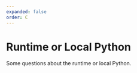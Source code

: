 ```yaml
---
expanded: false
order: C
---
```



# Runtime or Local Python

Some questions about the runtime or local Python.